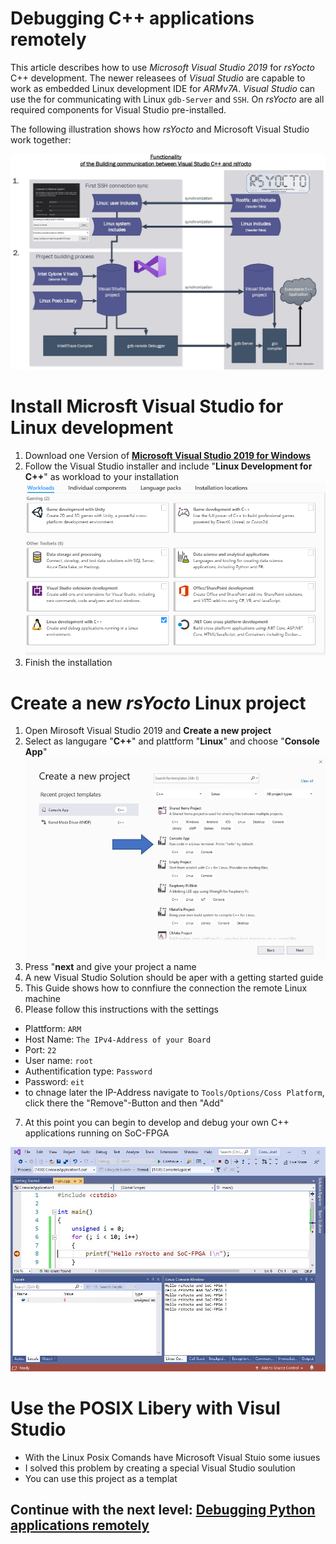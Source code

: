 #  Debugging C++ applications remotely
This article describes how to use *Microsoft Visual Studio 2019* for *rsYocto* C++ development. 
The newer releasees of *Visual Studio* are capable to work as embedded Linux development IDE for *ARMv7A*. *Visual Studio* can use the for communicating with Linux `gdb-Server` and `SSH`.
On *rsYocto* are all required components for Visual Studio pre-installed. 

The following illustration shows how *rsYocto* and Microsoft Visual Studio work together:

![Alt text](IneractionRsYoctoVisalStudio.jpg?raw=true "rsYocto and Visual Studio")


# Install Microsft Visual Studio for Linux development
1. Download one Version of [**Microsoft Visual Studio 2019 for Windows**](https://visualstudio.microsoft.com/) 
2. Follow the Visual Studio installer and include "**Linux Development for C++**" as workload to your installation
![Alt text](VisualStudioInstalation.png?raw=true "Visual Studio installation")
3. Finish the installation

# Create a new *rsYocto* Linux project
1. Open Mirosoft Visual Studio 2019 and **Create a new project** 
2. Select as langugare "**C++**" and plattform "**Linux**" and choose "**Console App**"
![Alt text](VisulStudioCreateNewProject.jpg?raw=true "Create new Visual Studio Project")
3. Press "**next** and give your project a name
4. A new Visual Studio Solution should be aper with a getting started guide
5. This Guide shows how to connfiure the connection the remote Linux machine
6. Please follow this instructions with the settings
  * Plattform: `ARM`
  * Host Name: `The IPv4-Address of your Board`
  * Port: `22`
  * User name: `root`
  * Authentification type: `Password`
  * Password: `eit`
  * to chnage later the IP-Address navigate to `Tools/Options/Coss Platform`, click there the "Remove"-Button and then "Add" 
 7. At this point you can begin to develop and debug your own C++ applications running on SoC-FPGA 
 
 ![Alt text](VisualStudioDemo.jpg?raw=true "rsYocto and Visual Studio Hello World")
 
 # Use the POSIX Libery with Visul Studio
 * With the Linux Posix Comands have Microsoft Visual Stuio some iusues
 * I solved this problem by creating a special Visual Studio soulution
 * You can use this project as a templat 

 ## Continue with the next level: [Debugging Python applications remotely](4_Python.md)
